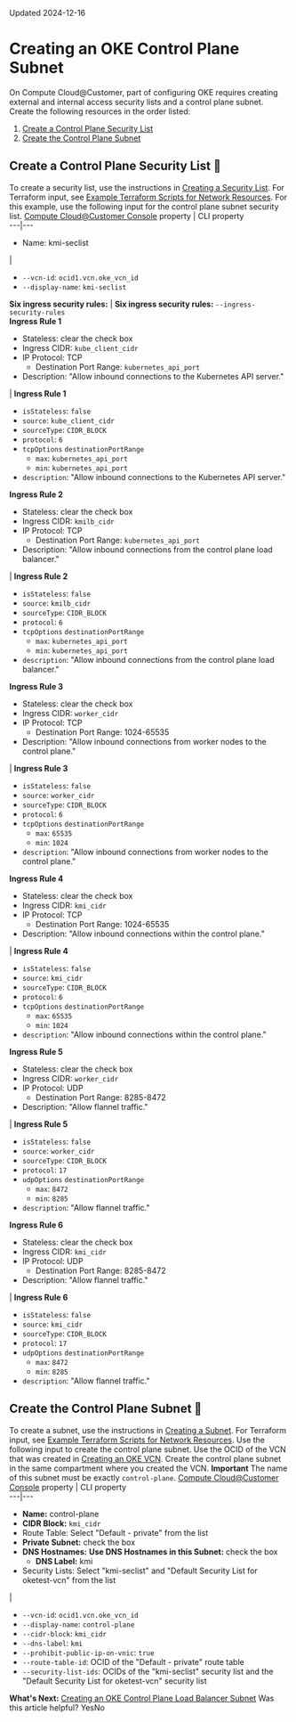 Updated 2024-12-16
# Creating an OKE Control Plane Subnet
On Compute Cloud@Customer, part of configuring OKE requires creating external and internal access security lists and a control plane subnet.
Create the following resources in the order listed:
  1. [Create a Control Plane Security List](https://docs.oracle.com/en-us/iaas/compute-cloud-at-customer/topics/oke/creating-a-control-plane-subnet.htm#creating-a-control-plane-subnet__external-security-list-cp-subnet)
  2. [Create the Control Plane Subnet](https://docs.oracle.com/en-us/iaas/compute-cloud-at-customer/topics/oke/creating-a-control-plane-subnet.htm#creating-a-control-plane-subnet__cp-subnet)


## Create a Control Plane Security List 🔗 
To create a security list, use the instructions in [Creating a Security List](https://docs.oracle.com/en-us/iaas/compute-cloud-at-customer/topics/network/creating-a-security-list.htm#creating-a-security-list "On Compute Cloud@Customer, you can create a security list for a VCN."). For Terraform input, see [Example Terraform Scripts for Network Resources](https://docs.oracle.com/en-us/iaas/compute-cloud-at-customer/topics/oke/example-terraform-scripts-for-network-resources.htm#example-terraform-scripts-for-network-resources "On Compute Cloud@Customer, you can use Terraform scripts to automate the creation of OKE network resources.").
For this example, use the following input for the control plane subnet security list.
[Compute Cloud@Customer Console](https://docs.oracle.com/en-us/iaas/compute-cloud-at-customer/topics/overview/compute-cloud-customer-console.htm#accessing-the-console "Use the Compute Cloud@Customer Console to create and manage compute, storage and other resources on a Compute Cloud@Customer infrastructure.") property |  CLI property  
---|---  
  * Name: kmi-seclist

| 
  * `--vcn-id`: `ocid1.vcn.oke_vcn_id`
  * `--display-name`: `kmi-seclist`

  
**Six ingress security rules:** |  **Six ingress security rules:** `--ingress-security-rules`  
**Ingress Rule 1**
  * Stateless: clear the check box
  * Ingress CIDR: `kube_client_cidr`
  * IP Protocol: TCP
    * Destination Port Range: `kubernetes_api_port`
  * Description: "Allow inbound connections to the Kubernetes API server."

|  **Ingress Rule 1**
  * `isStateless`: `false`
  * `source`: `kube_client_cidr`
  * `sourceType`: `CIDR_BLOCK`
  * `protocol`: `6`
  * `tcpOptions` `destinationPortRange`
    * `max`: `kubernetes_api_port`
    * `min`: `kubernetes_api_port`
  * `description`: "Allow inbound connections to the Kubernetes API server."

  
**Ingress Rule 2**
  * Stateless: clear the check box
  * Ingress CIDR: `kmilb_cidr`
  * IP Protocol: TCP
    * Destination Port Range: `kubernetes_api_port`
  * Description: "Allow inbound connections from the control plane load balancer."

|  **Ingress Rule 2**
  * `isStateless`: `false`
  * `source`: `kmilb_cidr`
  * `sourceType`: `CIDR_BLOCK`
  * `protocol`: `6`
  * `tcpOptions` `destinationPortRange`
    * `max`: `kubernetes_api_port`
    * `min`: `kubernetes_api_port`
  * `description`: "Allow inbound connections from the control plane load balancer."

  
**Ingress Rule 3**
  * Stateless: clear the check box
  * Ingress CIDR: `worker_cidr`
  * IP Protocol: TCP
    * Destination Port Range: 1024-65535
  * Description: "Allow inbound connections from worker nodes to the control plane."

|  **Ingress Rule 3**
  * `isStateless`: `false`
  * `source`: `worker_cidr`
  * `sourceType`: `CIDR_BLOCK`
  * `protocol`: `6`
  * `tcpOptions` `destinationPortRange`
    * `max`: `65535`
    * `min`: `1024`
  * `description`: "Allow inbound connections from worker nodes to the control plane."

  
**Ingress Rule 4**
  * Stateless: clear the check box
  * Ingress CIDR: `kmi_cidr`
  * IP Protocol: TCP
    * Destination Port Range: 1024-65535
  * Description: "Allow inbound connections within the control plane."

|  **Ingress Rule 4**
  * `isStateless`: `false`
  * `source`: `kmi_cidr`
  * `sourceType`: `CIDR_BLOCK`
  * `protocol`: `6`
  * `tcpOptions` `destinationPortRange`
    * `max`: `65535`
    * `min`: `1024`
  * `description`: "Allow inbound connections within the control plane."

  
**Ingress Rule 5**
  * Stateless: clear the check box
  * Ingress CIDR: `worker_cidr`
  * IP Protocol: UDP
    * Destination Port Range: 8285-8472
  * Description: "Allow flannel traffic."

|  **Ingress Rule 5**
  * `isStateless`: `false`
  * `source`: `worker_cidr`
  * `sourceType`: `CIDR_BLOCK`
  * `protocol`: `17`
  * `udpOptions` `destinationPortRange`
    * `max`: `8472`
    * `min`: `8285`
  * `description`: "Allow flannel traffic."

  
**Ingress Rule 6**
  * Stateless: clear the check box
  * Ingress CIDR: `kmi_cidr`
  * IP Protocol: UDP
    * Destination Port Range: 8285-8472
  * Description: "Allow flannel traffic."

|  **Ingress Rule 6**
  * `isStateless`: `false`
  * `source`: `kmi_cidr`
  * `sourceType`: `CIDR_BLOCK`
  * `protocol`: `17`
  * `udpOptions` `destinationPortRange`
    * `max`: `8472`
    * `min`: `8285`
  * `description`: "Allow flannel traffic."

  
## Create the Control Plane Subnet 🔗 
To create a subnet, use the instructions in [Creating a Subnet](https://docs.oracle.com/en-us/iaas/compute-cloud-at-customer/topics/network/creating-a-subnet.htm#creating-a-subnet "On Compute Cloud@Customer, a subnet is a subdivision of a VCN. For each VCN, you create one or more subnets."). For Terraform input, see [Example Terraform Scripts for Network Resources](https://docs.oracle.com/en-us/iaas/compute-cloud-at-customer/topics/oke/example-terraform-scripts-for-network-resources.htm#example-terraform-scripts-for-network-resources "On Compute Cloud@Customer, you can use Terraform scripts to automate the creation of OKE network resources."). 
Use the following input to create the control plane subnet. Use the OCID of the VCN that was created in [Creating an OKE VCN](https://docs.oracle.com/en-us/iaas/compute-cloud-at-customer/topics/oke/creating-a-vcn-gateway-route-rule.htm#creating-a-vcn-gateway-route-rule "On Compute Cloud@Customer, to configure OKE, create a VCN, and a public route and a private route."). Create the control plane subnet in the same compartment where you created the VCN.
**Important**
The name of this subnet must be exactly `control-plane`.
[Compute Cloud@Customer Console](https://docs.oracle.com/en-us/iaas/compute-cloud-at-customer/topics/overview/compute-cloud-customer-console.htm#accessing-the-console "Use the Compute Cloud@Customer Console to create and manage compute, storage and other resources on a Compute Cloud@Customer infrastructure.") property |  CLI property  
---|---  
  * **Name:** control-plane
  * **CIDR Block:** `kmi_cidr`
  * Route Table: Select "Default - private" from the list
  * **Private Subnet:** check the box
  * **DNS Hostnames:** **Use DNS Hostnames in this Subnet:** check the box
    * **DNS Label:** kmi
  * Security Lists: Select "kmi-seclist" and "Default Security List for oketest-vcn" from the list

| 
  * `--vcn-id`: `ocid1.vcn.oke_vcn_id`
  * `--display-name`: `control-plane`
  * `--cidr-block`: `kmi_cidr`
  * `--dns-label`: `kmi`
  * `--prohibit-public-ip-on-vnic`: `true`
  * `--route-table-id`: OCID of the "Default - private" route table
  * `--security-list-ids`: OCIDs of the "kmi-seclist" security list and the "Default Security List for oketest-vcn" security list

  
**What's Next:**
[Creating an OKE Control Plane Load Balancer Subnet](https://docs.oracle.com/en-us/iaas/compute-cloud-at-customer/topics/oke/creating-a-control-plane-load-balancer-subnet.htm#creating-a-control-plane-load-balancer-subnet "On Compute Cloud@Customer, part of configuring OKE requires creating a control plane security list and a control plane load balancer subnet.")
Was this article helpful?
YesNo

